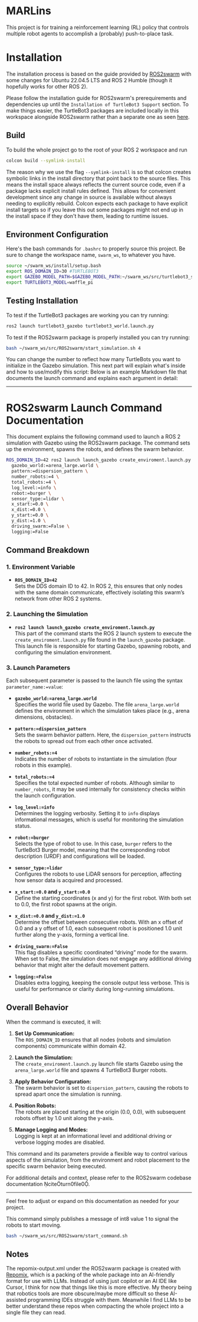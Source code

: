 # MARLins
This project is for training a reinforcement learning (RL) policy that controls multiple robot agents to accomplish a (probably) push-to-place task.

# Installation
The installation process is based on the guide provided by [ROS2swarm](https://github.com/ROS2swarm/ROS2swarm/blob/master/INTALL_GUIDE.md) with some changes for Ubuntu 22.04.5 LTS and ROS 2 Humble (though it hopefully works for other ROS 2).

Please follow the installation guide for ROS2swarm's prerequirements and dependencies up until the `Installation of TurtleBot3 Support` section. To make things easier, the TurtleBot3 packages are included locally in this workspace alongside ROS2swarm rather than a separate one as seen [here](https://github.com/ROS2swarm/ROS2swarm/blob/master/INTALL_GUIDE.md).

## Build
To build the whole project go to the root of your ROS 2 workspace and run

``` bash
colcon build --symlink-install
```
The reason why we use the flag `--symlink-install` is so that colcon creates symbolic links in the install directory that point back to the source files. This means the install space always reflects the current source code, even if a package lacks explicit install rules defined. This allows for convenient development since any change in source is available without always needing to explicitly rebuild. Colcon expects each package to have explicit install targets so if you leave this out some packages might not end up in the install space if they don't have them, leading to runtime issues.

## Environment Configuration
Here's the bash commands for `.bashrc` to properly source this project. Be sure to change the workspace name, `swarm_ws`, to whatever you have.
```bash
source ~/swarm_ws/install/setup.bash
export ROS_DOMAIN_ID=30 #TURTLEBOT3
export GAZEBO_MODEL_PATH=$GAZEBO_MODEL_PATH:~/swarm_ws/src/turtlebot3_simulations/turtlebot3_gazebo/models
export TURTLEBOT3_MODEL=waffle_pi
```

## Testing Installation
To test if the TurtleBot3 packages are working you can try running:
``` bash
ros2 launch turtlebot3_gazebo turtlebot3_world.launch.py
```

To test if the ROS2swarm package is properly installed you can try running:
``` bash
bash ~/swarm_ws/src/ROS2swarm/start_simulation.sh 4
```
You can change the number to reflect how many TurtleBots you want to initialize in the Gazebo simulation. This next part will explain what's inside and how to use/modify this script:
Below is an example Markdown file that documents the launch command and explains each argument in detail:

---

# ROS2swarm Launch Command Documentation

This document explains the following command used to launch a ROS 2 simulation with Gazebo using the ROS2swarm package. The command sets up the environment, spawns the robots, and defines the swarm behavior.

```bash
ROS_DOMAIN_ID=42 ros2 launch launch_gazebo create_enviroment.launch.py \
  gazebo_world:=arena_large.world \
  pattern:=dispersion_pattern \
  number_robots:=4 \
  total_robots:=4 \
  log_level:=info \
  robot:=burger \
  sensor_type:=lidar \
  x_start:=0.0 \
  x_dist:=0.0 \
  y_start:=0.0 \
  y_dist:=1.0 \
  driving_swarm:=False \
  logging:=False
```

## Command Breakdown

### 1. Environment Variable

- **`ROS_DOMAIN_ID=42`**  
  Sets the DDS domain ID to 42. In ROS 2, this ensures that only nodes with the same domain communicate, effectively isolating this swarm’s network from other ROS 2 systems.

### 2. Launching the Simulation

- **`ros2 launch launch_gazebo create_enviroment.launch.py`**  
  This part of the command starts the ROS 2 launch system to execute the `create_enviroment.launch.py` file found in the `launch_gazebo` package. This launch file is responsible for starting Gazebo, spawning robots, and configuring the simulation environment.

### 3. Launch Parameters

Each subsequent parameter is passed to the launch file using the syntax `parameter_name:=value`:

- **`gazebo_world:=arena_large.world`**  
  Specifies the world file used by Gazebo. The file `arena_large.world` defines the environment in which the simulation takes place (e.g., arena dimensions, obstacles).

- **`pattern:=dispersion_pattern`**  
  Sets the swarm behavior pattern. Here, the `dispersion_pattern` instructs the robots to spread out from each other once activated.

- **`number_robots:=4`**  
  Indicates the number of robots to instantiate in the simulation (four robots in this example).

- **`total_robots:=4`**  
  Specifies the total expected number of robots. Although similar to `number_robots`, it may be used internally for consistency checks within the launch configuration.

- **`log_level:=info`**  
  Determines the logging verbosity. Setting it to `info` displays informational messages, which is useful for monitoring the simulation status.

- **`robot:=burger`**  
  Selects the type of robot to use. In this case, `burger` refers to the TurtleBot3 Burger model, meaning that the corresponding robot description (URDF) and configurations will be loaded.

- **`sensor_type:=lidar`**  
  Configures the robots to use LiDAR sensors for perception, affecting how sensor data is acquired and processed.

- **`x_start:=0.0` and `y_start:=0.0`**  
  Define the starting coordinates (x and y) for the first robot. With both set to 0.0, the first robot spawns at the origin.

- **`x_dist:=0.0` and `y_dist:=1.0`**  
  Determine the offset between consecutive robots. With an x offset of 0.0 and a y offset of 1.0, each subsequent robot is positioned 1.0 unit further along the y-axis, forming a vertical line.

- **`driving_swarm:=False`**  
  This flag disables a specific coordinated “driving” mode for the swarm. When set to False, the simulation does not engage any additional driving behavior that might alter the default movement pattern.

- **`logging:=False`**  
  Disables extra logging, keeping the console output less verbose. This is useful for performance or clarity during long-running simulations.

## Overall Behavior

When the command is executed, it will:

1. **Set Up Communication:**  
   The `ROS_DOMAIN_ID` ensures that all nodes (robots and simulation components) communicate within domain 42.

2. **Launch the Simulation:**  
   The `create_enviroment.launch.py` launch file starts Gazebo using the `arena_large.world` file and spawns 4 TurtleBot3 Burger robots.

3. **Apply Behavior Configuration:**  
   The swarm behavior is set to `dispersion_pattern`, causing the robots to spread apart once the simulation is running.

4. **Position Robots:**  
   The robots are placed starting at the origin (0.0, 0.0), with subsequent robots offset by 1.0 unit along the y-axis.

5. **Manage Logging and Modes:**  
   Logging is kept at an informational level and additional driving or verbose logging modes are disabled.

This command and its parameters provide a flexible way to control various aspects of the simulation, from the environment and robot placement to the specific swarm behavior being executed.

For additional details and context, please refer to the ROS2swarm codebase documentation citeturn0file0.

--- 

Feel free to adjust or expand on this documentation as needed for your project.

This command simply publishes a message of int8 value 1 to signal the robots to start moving.
``` bash
bash ~/swarm_ws/src/ROS2swarm/start_command.sh
```

## Notes
The repomix-output.xml under the ROS2swarm package is created with [Repomix](https://repomix.com), which is a packing of the whole package into an AI-friendly format for use with LLMs. Instead of using just copilot or an AI IDE like Cursor, I think for now that things like this is more effective. My theory being that robotics tools are more obscure/maybe more difficult so these AI-assisted programming IDEs struggle with them. Meanwhile I find LLMs to be better understand these repos when compacting the whole project into a single file they can read.
